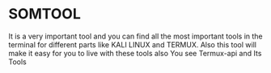 # SOMTOOL
It is a very important tool and you can find all the most important tools in the terminal for different parts like KALI LINUX and TERMUX. Also this tool will make it easy for you to live with these tools also You see Termux-api and Its Tools
